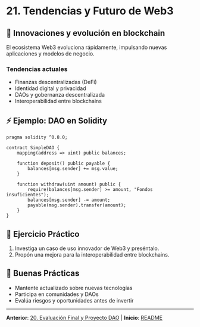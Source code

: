 # 21. Tendencias y Futuro de Web3

## 🚀 Innovaciones y evolución en blockchain

El ecosistema Web3 evoluciona rápidamente, impulsando nuevas aplicaciones y modelos de negocio.

### Tendencias actuales

- Finanzas descentralizadas (DeFi)
- Identidad digital y privacidad
- DAOs y gobernanza descentralizada
- Interoperabilidad entre blockchains

## ⚡ Ejemplo: DAO en Solidity

```solidity
pragma solidity ^0.8.0;

contract SimpleDAO {
	mapping(address => uint) public balances;

	function deposit() public payable {
		balances[msg.sender] += msg.value;
	}

	function withdraw(uint amount) public {
		require(balances[msg.sender] >= amount, "Fondos insuficientes");
		balances[msg.sender] -= amount;
		payable(msg.sender).transfer(amount);
	}
}
```

## 📝 Ejercicio Práctico

1. Investiga un caso de uso innovador de Web3 y preséntalo.
2. Propón una mejora para la interoperabilidad entre blockchains.

## 🎯 Buenas Prácticas

- Mantente actualizado sobre nuevas tecnologías
- Participa en comunidades y DAOs
- Evalúa riesgos y oportunidades antes de invertir

---

**Anterior**: [20. Evaluación Final y Proyecto DAO](./20-evaluacion.md) | **Inicio**: [README](../README.md)
